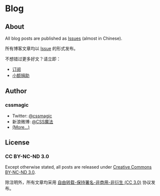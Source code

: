 # Blog

## About

All blog posts are published as [Issues](https://github.com/cssmagic/blog/issues?state=open) (almost in Chinese).

所有博客文章均以 [Issue](https://github.com/cssmagic/blog/issues?state=open) 的形式发布。

不想错过更多好文？请立即：

* [订阅](http://www.cssmagic.net/blog/subscribe)
* [小额捐助](http://www.cssmagic.net/blog/donate)

## Author

### cssmagic

* Twitter: [@cssmagic](https://twitter.com/cssmagic)
* 新浪微博: [@CSS魔法](http://weibo.com/cssmagic)
* [(More...)](https://github.com/cssmagic/blog/issues/9)

## License

### CC BY-NC-ND 3.0

Except otherwise stated, all posts are released under [Creative Commons BY-NC-ND 3.0](http://creativecommons.org/licenses/by-nc-nd/3.0/).

除注明外，所有文章均采用 [自由转载-保持署名-非商用-非衍生 (CC 3.0)](http://creativecommons.org/licenses/by-nc-nd/3.0/deed.zh) 协议发布。
